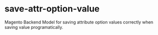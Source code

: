 save-attr-option-value
======================

Magento Backend Model for saving attribute option values correctly when saving value programatically.
